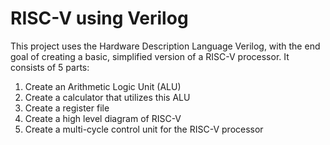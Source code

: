 # RISC-V using Verilog
This project uses the Hardware Description Language Verilog, with the end goal of creating a basic, simplified version of a RISC-V processor.
It consists of 5 parts:
1) Create an Arithmetic Logic Unit (ALU)
2) Create a calculator that utilizes this ALU
3) Create a register file
4) Create a high level diagram of RISC-V
5) Create a multi-cycle control unit for the RISC-V processor
